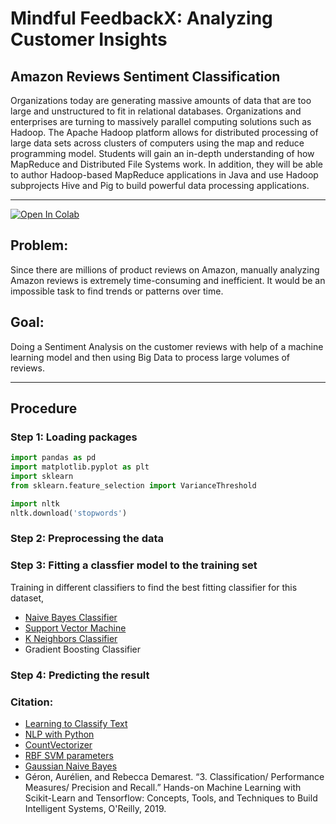 # Mindful FeedbackX: Analyzing Customer Insights

## Amazon Reviews Sentiment Classification
 Organizations today are generating massive amounts of data that are too large and unstructured to fit in relational databases. Organizations and enterprises are turning to massively parallel computing solutions such as Hadoop. The  Apache  Hadoop  platform  allows  for  distributed  processing  of  large  data  sets  across  clusters  of  computers using the map and reduce programming model.  Students will gain an in-depth understanding of how MapReduce and Distributed File Systems work. In addition, they will be able to author Hadoop-based MapReduce applications in Java and use Hadoop subprojects Hive and Pig to build powerful data processing applications.

--------------------------------------------------------------------------------------------------------------------------------------------------------------------

[![Open In Colab](https://colab.research.google.com/assets/colab-badge.svg)](https://colab.research.google.com/drive/19J5wT-DyjY-2GjfDerY76WCslpSApy8H?usp=sharing)

## Problem:
Since there are millions of product reviews on Amazon, manually analyzing Amazon reviews is extremely time-consuming and inefficient. It would be an impossible task to find trends or patterns over time.

## Goal:
 Doing a Sentiment Analysis on the customer reviews with help of a machine learning model and then using Big Data to process large volumes of reviews.

--------------------------------------------------------------------------------------------------------------------------------------------------------------------

## Procedure

### Step 1: Loading packages

 ```python
 import pandas as pd
 import matplotlib.pyplot as plt
 import sklearn
 from sklearn.feature_selection import VarianceThreshold

 import nltk
 nltk.download('stopwords')
 ```

### Step 2: Preprocessing the data

### Step 3: Fitting a classfier model to the training set
 Training in different classifiers to find the best fitting classifier for this dataset,

 * [Naive Bayes Classifier](http://www.inf.ed.ac.uk/teaching/courses/inf2b/learnnotes/inf2b-learn-note07-2up.pdf)
 * [Support Vector Machine](https://scikit-learn.org/stable/modules/svm.html#)
 * [K Neighbors Classifier](https://scikit-learn.org/stable/modules/generated/sklearn.neighbors.KNeighborsClassifier.html#)
 * Gradient Boosting Classifier

### Step 4: Predicting the result

### Citation:
 * [Learning to Classify Text](https://www.nltk.org/book/ch06.html)
 * [NLP with Python](https://rpubs.com/pjozefek/669929)
 * [CountVectorizer](https://scikit-learn.org/stable/modules/generated/sklearn.feature_extraction.text.CountVectorizer.html)
 * [RBF SVM parameters](https://scikit-learn.org/stable/auto_examples/svm/plot_rbf_parameters.html)
 * [Gaussian Naive Bayes](https://scikit-learn.org/stable/modules/naive_bayes.html)
 * Géron, Aurélien, and Rebecca Demarest. “3. Classification/ Performance Measures/ Precision and Recall.” Hands-on Machine Learning with Scikit-Learn and Tensorflow: Concepts, Tools, and Techniques to Build Intelligent Systems, O'Reilly, 2019.
